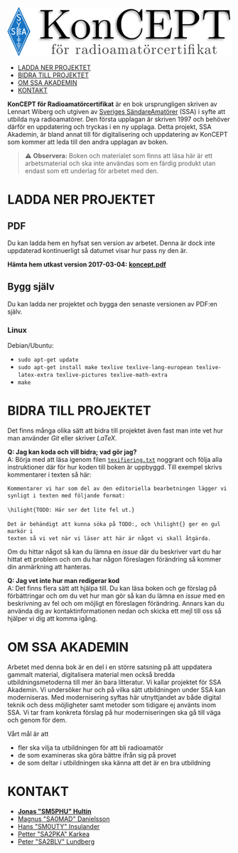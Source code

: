 
![KonCEPT för radioamatörcertifikat]

- [LADDA NER PROJEKTET](#ladda-ner-projektet)
- [BIDRA TILL PROJEKTET](#bidra-till-projektet)
- [OM SSA AKADEMIN](#om-ssa-akademin)
- [KONTAKT](#kontakt)

**KonCEPT för Radioamatörcertifikat** är en bok ursprungligen skriven av Lennart Wiberg och utgiven av [Sveriges SändareAmatörer](http://ssa.se) (SSA) i syfte att utbilda nya radioamatörer. Den första upplagan är skriven 1997 och behöver därför en uppdatering och tryckas i en ny upplaga. Detta projekt, SSA Akademin, är bland annat till för digitalisering och uppdatering av KonCEPT som kommer att leda till den andra upplagan av boken. 

> :warning: **Observera:** Boken och materialet som finns att läsa här är ett arbetsmaterial och ska inte användas som en färdig produkt utan endast som ett underlag för arbetet med den.

# LADDA NER PROJEKTET

## PDF

Du kan ladda hem en hyfsat sen version av arbetet. Denna är dock inte uppdaterad kontinuerligt så datumet visar hur pass ny den är.

**Hämta hem utkast version 2017-03-04:** **[koncept.pdf](https://drive.google.com/open?id=0B7Mlo8g4g-UBZkhQUUxZNEpzSW8)**

## Bygg själv
Du kan ladda ner projektet och bygga den senaste versionen av PDF:en själv.

### Linux
Debian/Ubuntu:

- `sudo apt-get update`
- `sudo apt-get install make texlive texlive-lang-european texlive-latex-extra texlive-pictures texlive-math-extra`
- `make`

# BIDRA TILL PROJEKTET

Det finns många olika sätt att bidra till projektet även fast man inte vet hur man använder *Git* eller skriver *LaTeX*. 

**Q: Jag kan koda och vill bidra; vad gör jag?**  
A: Börja med att läsa igenom filen [`texifiering.txt`](texifiering.txt) noggrant och följa alla instruktioner där för hur koden till boken är uppbyggd. Till exempel skrivs kommentarer i texten så här:

	Kommentarer vi har som del av den editoriella bearbetningen lägger vi
	synligt i texten med följande format:
	
	\hilight{TODO: Här ser det lite fel ut.}
	
	Det är behändigt att kunna söka på TODO:, och \hilight{} ger en gul markör i
	texten så vi vet när vi läser att här är något vi skall åtgärda.

Om du hittar något så kan du lämna en *issue* där du beskriver vart du har hittat ett problem och om du har någon föreslagen förändring så kommer din anmärkning att hanteras.

**Q: Jag vet inte hur man redigerar kod**  
A: Det finns flera sätt att hjälpa till. Du kan läsa boken och ge förslag på förbättringar och om du vet hur man gör så kan du lämna en *issue* med en beskrivning av fel och om möjligt en föreslagen förändring. Annars kan du använda dig av kontaktinformationen nedan och skicka ett mejl till oss så hjälper vi dig att komma igång.

# OM SSA AKADEMIN

Arbetet med denna bok är en del i en större satsning på att uppdatera gammalt material, digitalisera material men också bredda utbildningsmetoderna till mer än bara litteratur. Vi kallar projektet för SSA Akademin. Vi undersöker hur och på vilka sätt utbildningen under SSA kan moderniseras. Med modernisering syftas här utnyttjandet av både digital teknik och dess möjligheter samt metoder som tidigare ej använts inom SSA. Vi tar fram konkreta förslag på hur moderniseringen ska gå till väga och genom för dem.

Vårt mål är att

- fler ska vilja ta utbildningen för att bli radioamatör
- de som examineras ska göra bättre ifrån sig på provet
- de som deltar i utbildningen ska känna att det är en bra utbildning

# KONTAKT

- [**Jonas "SM5PHU" Hultin**](mailto:sm5phu@gmail.com)
- [Magnus "SA0MAD" Danielsson](mailto:magnus@rubidium.se)
- [Hans "SM0UTY" Insulander](mailto:hans.insulander@codium.se)
- [Petter "SA2PKA" Karkea](mailto:petter@karkea.se)
- [Peter "SA2BLV" Lundberg](mailto:pette.lundberg@gmail.com)

[KonCEPT för radioamatörcertifikat]: koncept.png
